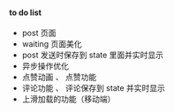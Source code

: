 #### to do list

- post 页面
- waiting 页面美化
- post 发送时保存到 state 里面并实时显示
- 异步操作优化
- 点赞动画 、 点赞功能
- 评论功能 、 评论保存到 state 并实时显示
- 上滑加载的功能（移动端）
